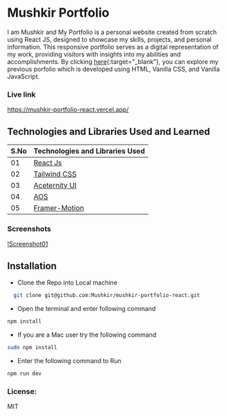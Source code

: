 # Mushkir Portfolio

I am Mushkir and My Portfolio is a personal website created from scratch using React JS, designed to showcase my skills, projects, and personal information. This responsive portfolio serves as a digital representation of my work, providing visitors with insights into my abilities and accomplishments. By clicking [here](https://mushkir.github.io/mushkir_portfolio/){:target="\_blank"}, you can explore my previous porfolio which is developed using HTML, Vanilla CSS, and Vanilla JavaScript.

### Live link

https://mushkir-portfolio-react.vercel.app/

## Technologies and Libraries Used and Learned

| S.No | Technologies and Libraries Used                                          |
| :--- | ------------------------------------------------------------------------ |
| 01   | [React Js](https://www.youtube.com/live/Yc8JxiCdNQE?si=kTkPpKa5uqfLubpC) |
| 02   | [Tailwind CSS](https://tailwindcss.com/)                                 |
| 03   | [Aceternity UI](https://ui.aceternity.com/)                              |
| 04   | [AOS](https://michalsnik.github.io/aos/)                                 |
| 05   | [Framer-Motion](https://www.framer.com/)                                 |

### Screenshots

[!Screenshot01]('screenshots/1.png')

## Installation

- Clone the Repo into Local machine

```bash
  git clone git@github.com:Mushkir/mushkir-portfolio-react.git

```

- Open the terminal and enter following command

```bash
npm install
```

- If you are a Mac user try the following command

```bash
sudo npm install
```

- Enter the following command to Run

```bash
npm run dev
```

### License:

MIT
